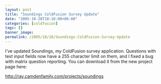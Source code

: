 ```yaml
---
layout: post
title: "Soundings ColdFusion Survey Update"
date: "2005-10-28T18:10:00+06:00"
categories: [coldfusion]
tags: []
banner_image: 
permalink: /2005/10/28/Soundings-ColdFusion-Survey-Update
---
```


I've updated Soundings, my ColdFusion survey application. Questions with text input fields now have a 255 character limit on them, and I fixed a bug with matrix question reporting. You can download it from the new project page here:

<a href="http://ray.camdenfamily.com/projects/soundings">http://ray.camdenfamily.com/projects/soundings</a>